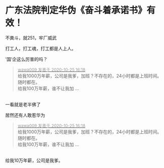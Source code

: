 # 广东法院判定华伪《奋斗着承诺书》有效！


不粪斗，就251，牢厂威武

打工人，打工魂，打工都是人上人。

'国’企这么厉害的吗？<img src="static/image/smiley/default/lol.gif" smilieid="12" border="0" alt="" />

<div class="quote"><blockquote><font size="2"><a href="https://www.hostloc.com/forum.php?mod=redirect&amp;goto=findpost&amp;pid=9350262&amp;ptid=758293" target="_blank"><font color="#999999">wawa009 发表于 2020-10-25 16:18</font></a></font><br />
给我1000万年薪，公司是我爹，加班？不存在的，24小时都是上班时间。随时都在。<br />
给我100万年薪，谁不让我加 ...</blockquote></div><br />
一看就是老半佛了

居然还有人敢惹华为

<div class="quote"><blockquote><font size="2"><a href="https://www.hostloc.com/forum.php?mod=redirect&amp;goto=findpost&amp;pid=9350262&amp;ptid=758293" target="_blank"><font color="#999999">wawa009 发表于 2020-10-25 16:18</font></a></font><br />
给我1000万年薪，公司是我爹，加班？不存在的，24小时都是上班时间。随时都在。<br />
给我100万年薪，谁不让我加 ...</blockquote></div><br />
给我10万年薪，公司是我爹。
